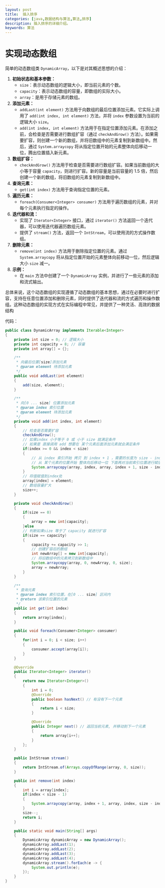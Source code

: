 ```yaml
---
layout: post
title:  插入排序
categories: [java,数据结构与算法,算法,排序]
description: 插入排序的详细介绍。
keywords: 算法
---
```


# 实现动态数组

简单的动态数组类 `DynamicArray`，以下是对其概述思想的介绍：

1. **初始状态和基本参数：**
   -  `size`：表示动态数组的逻辑大小，即当前元素的个数。
   -  `capacity`：表示动态数组的容量，即数组的实际大小。
   -  `array`：是用于存储元素的数组。
2. **添加元素：**
   -  `addLast(int element)` 方法用于向数组的最后位置添加元素。它实际上调用了 `add(int index, int element)` 方法，并将 `index` 参数设置为当前的逻辑大小 `size`。
   -  `add(int index, int element)` 方法用于在指定位置添加元素。在添加之前，会检查是否需要进行数组扩容（通过 `checkAndGrow()` 方法）。如果需要扩容，则创建一个新的数组，并将旧数组中的元素复制到新数组中。然后，通过 `System.arraycopy` 将从指定位置开始的元素整体向后移动一位，腾出位置插入新元素。
3. **数组扩容：**
   -  `checkAndGrow()` 方法用于检查是否需要进行数组扩容。如果当前数组的大小等于容量 `capacity`，则进行扩容。新的容量是当前容量的 1.5 倍，然后创建一个新的数组，将旧数组的元素复制到新数组中。
4. **查询元素：**
   -  `get(int index)` 方法用于查询指定位置的元素。
5. **遍历元素：**
   -  `foreach(Consumer<Integer> consumer)` 方法用于遍历数组的元素，并对每个元素执行指定的操作。
6. **迭代器和流：**
   -  实现了 `Iterator<Integer>` 接口，通过 `iterator()` 方法返回一个迭代器，可以使用迭代器遍历数组元素。
   -  提供了 `stream()` 方法，返回一个 `IntStream`，可以使用流的方式操作数组。
7. **删除元素：**
   -  `remove(int index)` 方法用于删除指定位置的元素。通过 `System.arraycopy` 将从指定位置开始的元素整体向前移动一位，然后逻辑大小 `size` 减一。
8. **示例：**
   -  在 `main` 方法中创建了一个 `DynamicArray` 实例，并进行了一些元素的添加和流式输出。

总体来说，这个动态数组的实现遵循了动态数组的基本思想，通过在必要时进行扩容，支持在任意位置添加和删除元素，同时提供了迭代器和流的方式遍历和操作数组。这种动态数组的实现方式在实际编程中常见，并提供了一种灵活、高效的数据结构

代码：

```java
public class DynamicArray implements Iterable<Integer>
{
    private int size = 0; // 逻辑大小
    private int capacity = 8; // 容量
    private int array[] = {};

    /**
     * 向最后位置[size]添加元素
     * @param element 待添加元素
     */
    public void addLast(int element)
    {
        add(size, element);
    }

    /**
     * 向[0 ... size] 位置添加元素
     * @param index 索引位置
     * @param element 待添加元素
     */
    private void add(int index, int element)
    {
        // 检查是否需要扩容
        checkAndGrow();
        // 如果index 小于等于 0 或 小于 size 就满足条件
        // 如果是 直接调用 add 想要在 某个元素后面添加元素就会满足条件
        if(index >= 0 && index < size)
        {
            // 从 index 索引开始 拷贝 到 index + 1 ，需要的长度为 size - index
            // 从 某个元素的位置开始 整体向后移动一位 下面再对当前索引位置进行赋值并扩大容量
            System.arraycopy(array, index, array, index + 1, size - index);
        }
        // 将值赋值到index处
        array[index] = element;
        // 数组容量扩大
        size++;
    }

    private void checkAndGrow()
    {
        if(size == 0)
        {
            array = new int[capacity];
        }else
        // 判断如果size 等于了 capacity 就进行扩容
        if(size == capacity)
        {
            capacity += capacity >> 1;
            // 创建扩容后的数组
            int newArray[] = new int[capacity];
            // 将旧数组中的元素拷贝到新数组中
            System.arraycopy(array, 0, newArray, 0, size);
            array = newArray;
        }
    }

    /**
     * 查询元素
     * @param index 索引位置，在[0 ... size] 区间内
     * @return 该索引位置的元素
     */
    public int get(int index)
    {
        return array[index];
    }

    public void foreach(Consumer<Integer> consumer)
    {
        for(int i = 0; i < size; i++)
        {
            consumer.accept(array[i]);
        }
    }

    @Override
    public Iterator<Integer> iterator()
    {
        return new Iterator<Integer>()
        {
            int i = 0;
            @Override
            public boolean hasNext() // 有没有下一个元素
            {
                return i < size;
            }

            @Override
            public Integer next() // 返回当前元素, 并移动到下一个元素
            {
                return array[i++];
            }
        };
    }

    public IntStream stream()
    {
        return IntStream.of(Arrays.copyOfRange(array, 0, size));
    }

    public int remove(int index)
    {
        int i = array[index];
        if(index < size - 1)
        {
            System.arraycopy(array, index + 1, array, index, size - index - 1);
        }
        size--;
        return i;
    }

    public static void main(String[] args)
    {
        DynamicArray dynamicArray = new DynamicArray();
        dynamicArray.addLast(1);
        dynamicArray.addLast(2);
        dynamicArray.addLast(3);
        dynamicArray.addLast(4);
        dynamicArray.stream().forEach(e -> {
            System.out.println(e);
        });
    }
}
```

